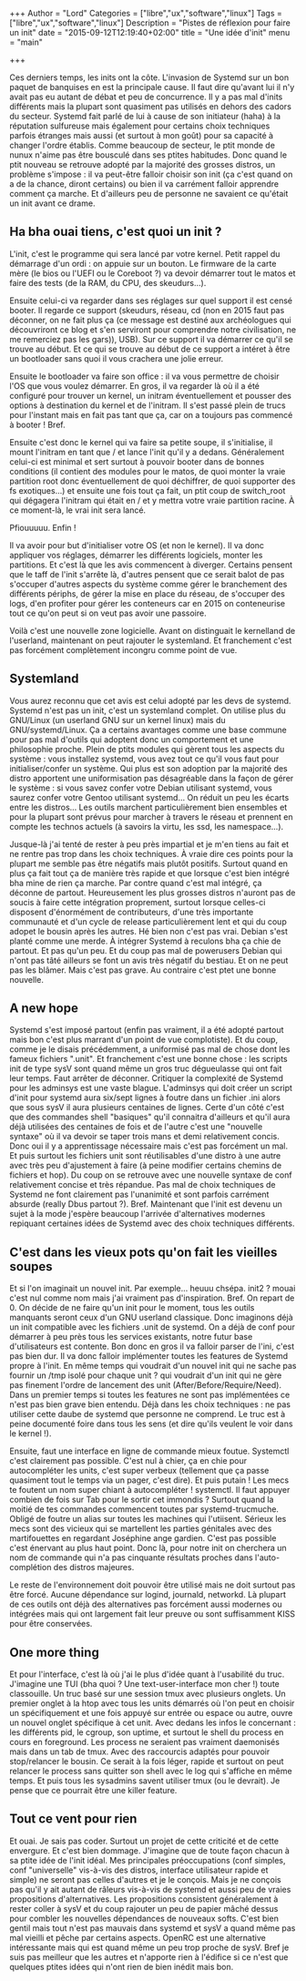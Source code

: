 +++
Author = "Lord"
Categories = ["libre","ux","software","linux"]
Tags = ["libre","ux","software","linux"]
Description = "Pistes de réflexion pour faire un init"
date = "2015-09-12T12:19:40+02:00"
title = "Une idée d'init"
menu = "main"

+++

Ces derniers temps, les inits ont la côte.
L'invasion de Systemd sur un bon paquet de banquises en est la principale cause.
Il faut dire qu'avant lui il n'y avait pas eu autant de débat et peu de concurrence.
Il y a pas mal d'inits différents mais la plupart sont quasiment pas utilisés en dehors des cadors du secteur.
Systemd fait parlé de lui à cause de son initiateur (haha) à la réputation sulfureuse mais également pour certains choix techniques parfois étranges mais aussi (et surtout à mon goût) pour sa capacité à changer l'ordre établis.
Comme beaucoup de secteur, le ptit monde de nunux n'aime pas être bousculé dans ses ptites habitudes.
Donc quand le ptit nouveau se retrouve adopté par la majorité des grosses distros, un problème s'impose : il va peut-être falloir choisir son init (ça c'est quand on a de la chance, diront certains) ou bien il va carrément falloir apprendre comment ça marche.
Et d'ailleurs peu de personne ne savaient ce qu'était un init avant ce drame.

## Ha bha ouai tiens, c'est quoi un init ?
L'init, c'est le programme qui sera lancé par votre kernel.
Petit rappel du démarrage d'un ordi : on appuie sur un bouton.
Le firmware de la carte mère (le bios ou l'UEFI ou le Coreboot ?) va devoir démarrer tout le matos et faire des tests (de la RAM, du CPU, des skeudurs…).

Ensuite celui-ci va regarder dans ses réglages sur quel support il est censé booter.
Il regarde ce support (skeudurs, réseau, cd (non en 2015 faut pas déconner, on ne fait plus ça (ce message est destiné aux archéologues qui découvriront ce blog et s'en serviront pour comprendre notre civilisation, ne me remerciez pas les gars)), USB).
Sur ce support il va démarrer ce qu'il se trouve au début.
Et ce qui se trouve au début de ce support a intéret à être un bootloader sans quoi il vous crachera une jolie erreur.

Ensuite le bootloader va faire son office : il va vous permettre de choisir l'OS que vous voulez démarrer.
En gros, il va regarder là où il a été configuré pour trouver un kernel, un initram éventuellement et pousser des options à destination du kernel et de l'initram.
Il s'est passé plein de trucs pour l'instant mais en fait pas tant que ça, car on a toujours pas commencé à booter ! Bref.

Ensuite c'est donc le kernel qui va faire sa petite soupe, il s'initialise, il mount l'initram en tant que / et lance l'init qu'il y a dedans.
Généralement celui-ci est minimal et sert surtout à pouvoir booter dans de bonnes conditions (il contient des modules pour le matos, de quoi monter la vraie partition root donc éventuellement de quoi déchiffrer, de quoi supporter des fs exotiques…) et ensuite une fois tout ça fait, un ptit coup de switch_root qui dégagera l'initram qui était en / et y mettra votre vraie partition racine.
À ce moment-là, le vrai init sera lancé.

Pfiouuuuu.
Enfin !

Il va avoir pour but d'initialiser votre OS (et non le kernel).
Il va donc appliquer vos réglages, démarrer les différents logiciels, monter les partitions.
Et c'est là que les avis commencent à diverger.
Certains pensent que le taff de l'init s'arrête là, d'autres pensent que ce serait balot de pas s'occuper d'autres aspects du système comme gérer le branchement des différents périphs, de gérer la mise en place du réseau, de s'occuper des logs, d'en profiter pour gérer les conteneurs car en 2015 on conteneurise tout ce qu'on peut si on veut pas avoir une passoire.

Voilà c'est une nouvelle zone logicielle.
Avant on distinguait le kernelland de l'userland, maintenant on peut rajouter le systemland.
Et franchement c'est pas forcément complètement incongru comme point de vue.

## Systemland
Vous aurez reconnu que cet avis est celui adopté par les devs de systemd.
Systemd n'est pas un init, c'est un systemland complet.
On utilise plus du GNU/Linux (un userland GNU sur un kernel linux) mais du GNU/systemd/Linux.
Ça a certains avantages comme une base commune pour pas mal d'outils qui adoptent donc un comportement et une philosophie proche.
Plein de ptits modules qui gèrent tous les aspects du système : vous installez systemd, vous avez tout ce qu'il vous faut pour initialiser/confer un système.
Qui plus est son adoption par la majorité des distro apportent une uniformisation pas désagréable dans la façon de gérer le système : si vous savez confer votre Debian utilisant systemd, vous saurez confer votre Gentoo utilisant systemd… On réduit un peu les écarts entre les distros… Les outils marchent particulièrement bien ensembles et pour la plupart sont prévus pour marcher à travers le réseau et prennent en compte les technos actuels (à savoirs la virtu, les ssd, les namespace…).

Jusque-là j'ai tenté de rester à peu près impartial et je m'en tiens au fait et ne rentre pas trop dans les choix techniques.
À vraie dire ces points pour la plupart me semble pas être négatifs mais plutôt positifs.
Surtout quand en plus ça fait tout ça de manière très rapide et que lorsque c'est bien intégré bha mine de rien ça marche.
Par contre quand c'est mal intégré, ça déconne de partout.
Heureusement les plus grosses distros n'auront pas de soucis à faire cette intégration proprement, surtout lorsque celles-ci disposent d'énormément de contributeurs, d'une très importante communauté et d'un cycle de release particulièrement lent et qui du coup adopet le bousin après les autres.
Hé bien non c'est pas vrai.
Debian s'est planté comme une merde.
À intégrer Systemd à reculons bha ça chie de partout.
Et pas qu'un peu.
Et du coup pas mal de powerusers Debian qui n'ont pas tâté ailleurs se font un avis très négatif du bestiau.
Et on ne peut pas les blâmer.
Mais c'est pas grave.
Au contraire c'est ptet une bonne nouvelle.

## A new hope
Systemd s'est imposé partout (enfin pas vraiment, il a été adopté partout mais bon c'est plus marrant d'un point de vue complotiste).
Et du coup, comme je le disais précédemment, a uniformisé pas mal de chose dont les fameux fichiers ".unit".
Et franchement c'est une bonne chose : les scripts init de type sysV sont quand même un gros truc dégueulasse qui ont fait leur temps.
Faut arrêter de déconner.
Critiquer la complexité de Systemd pour les adminsys est une vaste blague.
L'adminsys qui doit créer un script d'init pour systemd aura six/sept lignes à foutre dans un fichier .ini alors que sous sysV il aura plusieurs centaines de lignes.
Certe d'un côté c'est que des commandes shell "basiques" qu'il connaitra d'ailleurs et qu'il aura déjà utilisées des centaines de fois et de l'autre c'est une "nouvelle syntaxe" où il va devoir se taper trois mans et demi relativement concis.
Donc oui il y a apprentissage nécessaire mais c'est pas forcément un mal.
Et puis surtout les fichiers unit sont réutilisables d'une distro à une autre avec très peu d'ajustement à faire (à peine modifier certains chemins de fichiers et hop).
Du coup on se retrouve avec une nouvelle syntaxe de conf relativement concise et très répandue.
Pas mal de choix techniques de Systemd ne font clairement pas l'unanimité et sont parfois carrément absurde (really Dbus partout ?).
Bref.
Maintenant que l'init est devenu un sujet à la mode j'espère beaucoup l'arrivée d'alternatives modernes repiquant certaines idées de Systemd avec des choix techniques différents.

## C'est dans les vieux pots qu'on fait les vieilles soupes
Et si l'on imaginait un nouvel init.
Par exemple… heuuu chsépa.
init2 ?
mouai c'est nul comme nom mais j'ai vraiment pas d'inspiration.
Bref.
On repart de 0.
On décide de ne faire qu'un init pour le moment, tous les outils manquants seront ceux d'un GNU userland classique.
Donc imaginons déjà un init compatible avec les fichiers .unit de systemd.
On a déjà de conf pour démarrer à peu près tous les services existants, notre futur base d'utilisateurs est contente.
Bon donc en gros il va falloir parser de l'ini, c'est pas bien dur.
Il va donc falloir implémenter toutes les features de Systemd propre à l'init.
En même temps qui voudrait d'un nouvel init qui ne sache pas fournir un /tmp isolé pour chaque unit ?
qui voudrait d'un init qui ne gère pas finement l'ordre de lancement des unit (After/Before/Require/Need).
Dans un premier temps si toutes les features ne sont pas implémentées ce n'est pas bien grave bien entendu.
Déjà dans les choix techniques : ne pas utiliser cette daube de systemd que personne ne comprend.
Le truc est à peine documenté foire dans tous les sens (et dire qu'ils veulent le voir dans le kernel !).

Ensuite, faut une interface en ligne de commande mieux foutue.
Systemctl c'est clairement pas possible.
C'est nul à chier, ça en chie pour autocompléter les units, c'est super verbeux (tellement que ça passe quasiment tout le temps via un pager, c'est dire).
Et puis putain ! Les mecs te foutent un nom super chiant à autocompléter ! systemctl.
Il faut appuyer combien de fois sur Tab pour le sortir cet immondis ?
Surtout quand la moitié de tes commandes commencent toutes par systemd-trucmuche.
Obligé de foutre un alias sur toutes les machines qui l'utiisent.
Sérieux les mecs sont des vicieux qui se martellent les parties génitales avec des martifouettes en regardant Joséphine ange gardien.
C'est pas possible c'est énervant au plus haut point.
Donc là, pour notre init on cherchera un nom de commande qui n'a pas cinquante résultats proches dans l'auto-complétion des distros majeures.

Le reste de l'environnement doit pouvoir être utilisé mais ne doit surtout pas être forcé.
Aucune dépendance sur logind, journald, networkd.
Là plupart de ces outils ont déjà des alternatives pas forcément aussi modernes ou intégrées mais qui ont largement fait leur preuve ou sont suffisamment KISS pour être conservées.

## One more thing
Et pour l'interface, c'est là où j'ai le plus d'idée quant à l'usabilité du truc.
J'imagine une TUI (bha quoi ?
Une text-user-interface mon cher !) toute classouille.
Un truc basé sur une session tmux avec plusieurs onglets.
Un premier onglet à la htop avec tous les units démarrés où l'on peut en choisir un spécifiquement et une fois appuyé sur entrée ou espace ou autre, ouvre un nouvel onglet spécifique à cet unit.
Avec dedans les infos le concernant : les différents pid, le cgroup, son uptime, et surtout le shell du process en cours en foreground.
Les process ne seraient pas vraiment daemonisés mais dans un tab de tmux.
Avec des raccourcis adaptés pour pouvoir stop/relancer le bousin.
Ce serait à la fois léger, rapide et surtout on peut relancer le process sans quitter son shell avec le log qui s'affiche en même temps.
Et puis tous les sysadmins savent utiliser tmux (ou le devrait).
Je pense que ce pourrait être une killer feature.

## Tout ce vent pour rien
Et ouai.
Je sais pas coder.
Surtout un projet de cette criticité et de cette envergure.
Et c'est bien dommage.
J'imagine que de toute façon chacun à sa ptite idée de l'init idéal.
Mes principales préoccupations (conf simples, conf "universelle" vis-à-vis des distros, interface utilisateur rapide et simple) ne seront pas celles d'autres et je le conçois.
Mais je ne conçois pas qu'il y ait autant de râleurs vis-à-vis de systemd et aussi peu de vraies propositions d'alternatives.
Les propositions consistent généralement à rester coller à sysV et du coup rajouter un peu de papier mâché dessus pour combler les nouvelles dépendances de nouveaux softs.
C'est bien gentil mais tout n'est pas mauvais dans systemd et sysV a quand même pas mal vieilli et pêche par certains aspects.
OpenRC est une alternative intéressante mais qui est quand même un peu trop proche de sysV.
Bref je suis pas meilleur que les autres et n'apporte rien à l'édifice si ce n'est que quelques ptites idées qui n'ont rien de bien inédit mais bon.

